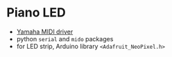 # Piano LED
- [Yamaha MIDI driver](https://usa.yamaha.com/products/contents/music_production/downloads/firmware_software/index.html?c=music_production&k=USB-MIDI)
- python `serial` and `mido` packages
- for LED strip, Arduino library `<Adafruit_NeoPixel.h>` 
